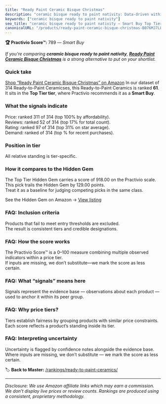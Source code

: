 ```yaml
---
title: "Ready Paint Ceramic Bisque Christmas"
description: "ceramic bisque ready to paint nativity: Data-driven within Top Tier ranking using the Practivio Score™. Positioned by quality, value, demand, findability, mome…"
keywords: ["ceramic bisque ready to paint nativity"]
seo_title: "ceramic bisque ready to paint nativity — Smart Buy Top Tier (2025)"
canonicalURL: "/products/ready-paint-ceramic-bisque-christmas-B076MJ7LL3/"
---
```


**🏆 Practivio Score™:** 789 — _Smart Buy_


*If you're comparing **ceramic bisque ready to paint nativity**, **[Ready Paint Ceramic Bisque Christmas](https://www.amazon.com/dp/B076MJ7LL3?tag=practivio-20)** is a strong alternative to put on your shortlist.*
### Quick take
[Shop “Ready Paint Ceramic Bisque Christmas” on Amazon](https://www.amazon.com/dp/B076MJ7LL3?tag=practivio-20)
In our dataset of 314 Ready-to-Paint Ceramicses, this Ready-to-Paint Ceramics is ranked **61**.  
It sits in the **Top Tier tier**, where Practivio recommends it as a **Smart Buy**.

### What the signals indicate
Price: ranked 311 of 314 (top 100% by affordability).  
Reviews: ranked 52 of 314 (top 17% for total count).  
Rating: ranked 97 of 314 (top 31% on star average).  
Demand: ranked  of 314 (top % for recent purchases).

### Position in tier
All relative standing is tier-specific.

### How it compares to the Hidden Gem
The Top Tier Hidden Gem carries a score of 918.00 on the Practivio scale.  
This pick trails the Hidden Gem by 129.00 points.  
Treat it as a baseline for judging competing picks in the same class.  

See the Hidden Gem on Amazon → [View listing](https://www.amazon.com/dp/B08RYS5XNM?tag=practivio-20)

### FAQ: Inclusion criteria
Products that fail to meet entry thresholds are excluded.  
The result is consistent tiers and credible designations.

### FAQ: How the score works
The Practivio Score™ is a 0–100 measure combining multiple observed indicators within a price tier.  
If inputs are missing, we don’t substitute—we mark the score as less certain.

### FAQ: What “signals” means here
Signals represent the evidence base — observations about each product — used to anchor it within its peer group.

### FAQ: Why price tiers?
Tiers establish fairness by grouping products with similar price constraints.  
Each score reflects a product’s standing inside its tier.

### FAQ: Interpreting uncertainty
Uncertainty is flagged by confidence notes alongside the evidence base.  
Where inputs are missing, we don’t substitute — we mark the score as less certain.


🏷️ **Back to Master:** [/rankings/ready-to-paint-ceramics/](/rankings/ready-to-paint-ceramics/)

---
_Disclosure: We use Amazon affiliate links which may earn a commission. We don’t display live prices or review counts. Rankings are produced using a consistent, proprietary methodology._
